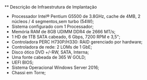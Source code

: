 ** Descrição de Infraestrutura de Implantação

* Processador Intel® Pentium G5500 de 3.8GHz, cache de 4MB, 2 núcleos / 4 segmentos,sem turbo (54W);
* Sistema configurado com 1 Processador;
* Memória RAM de 8GB UDIMM DDR4 de 2666 MT/s;
* 1 HD de 1TB SATA cabeado, 6 Gbps, 7200 RPM e 3,5";
* Controladora PERC H730P/H330: RAID gerenciado por hardware;
* Controladora de rede: 2 LOMs de 1 GbE;
* Disco ótico DVD +/-RW, SATA, Interna;
* Uma fonte cabeada de 365 W GOLD;
* UEFI BIOS;
* Sistema Operacional Windows Server 2016;
* Chassi em Torre;